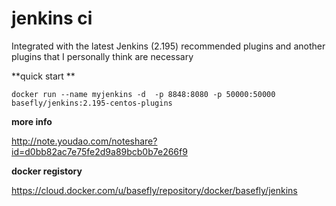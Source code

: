 # jenkins ci

Integrated with the latest Jenkins (2.195) recommended plugins and another plugins that I personally think are necessary

**quick start **

`docker run --name myjenkins -d  -p 8848:8080 -p 50000:50000 basefly/jenkins:2.195-centos-plugins
`

**more info**

http://note.youdao.com/noteshare?id=d0bb82ac7e75fe2d9a89bcb0b7e266f9

**docker registory**

https://cloud.docker.com/u/basefly/repository/docker/basefly/jenkins

